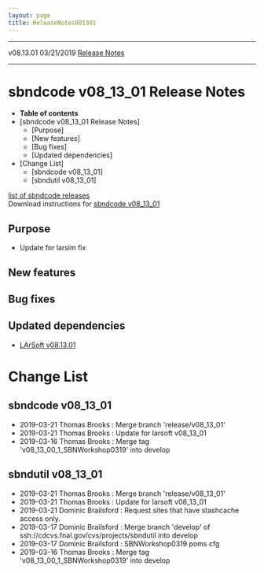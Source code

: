 ```yaml
---
layout: page
title: ReleaseNotes081301
---
```


  ----------- ------------ -- -- ------------------------------------------------------
  v08.13.01   03/21/2019         [Release Notes](ReleaseNotes081301.html)
  ----------- ------------ -- -- ------------------------------------------------------



sbndcode v08\_13\_01 Release Notes
======================================================================================

-   **Table of contents**
-   [sbndcode v08\_13\_01 Release
    Notes]
    -   [Purpose]
    -   [New features]
    -   [Bug fixes]
    -   [Updated dependencies]
-   [Change List]
    -   [sbndcode v08\_13\_01]
    -   [sbndutil v08\_13\_01]

[list of sbndcode
releases](List_of_SBND_code_releases.html)\
Download instructions for [sbndcode
v08\_13\_01](http://scisoft.fnal.gov/scisoft/bundles/sbnd/v08_13_01/sbndcode-v08_13_01.html)



Purpose
----------------------------------

-   Update for larsim fix



New features
--------------------------------------------



Bug fixes
--------------------------------------



Updated dependencies
------------------------------------------------------------

-   [LArSoft
    v08.13.01](https://cdcvs.fnal.gov/redmine/projects/larsoft/wiki/ReleaseNotes081301)



Change List
==========================================



sbndcode v08\_13\_01
----------------------------------------------------------

-   2019-03-21 Thomas Brooks : Merge branch \'release/v08\_13\_01\'
-   2019-03-21 Thomas Brooks : Update for larsoft v08\_13\_01
-   2019-03-16 Thomas Brooks : Merge tag
    \'v08\_13\_00\_1\_SBNWorkshop0319\' into develop



sbndutil v08\_13\_01
----------------------------------------------------------

-   2019-03-21 Thomas Brooks : Merge branch \'release/v08\_13\_01\'
-   2019-03-21 Thomas Brooks : Update for larsoft v08\_13\_01
-   2019-03-21 Dominic Brailsford : Request sites that have stashcache
    access only.
-   2019-03-17 Dominic Brailsford : Merge branch \'develop\' of
    ssh://cdcvs.fnal.gov/cvs/projects/sbndutil into develop
-   2019-03-17 Dominic Brailsford : SBNWorkshop0319 poms cfg
-   2019-03-16 Thomas Brooks : Merge tag
    \'v08\_13\_00\_1\_SBNWorkshop0319\' into develop
